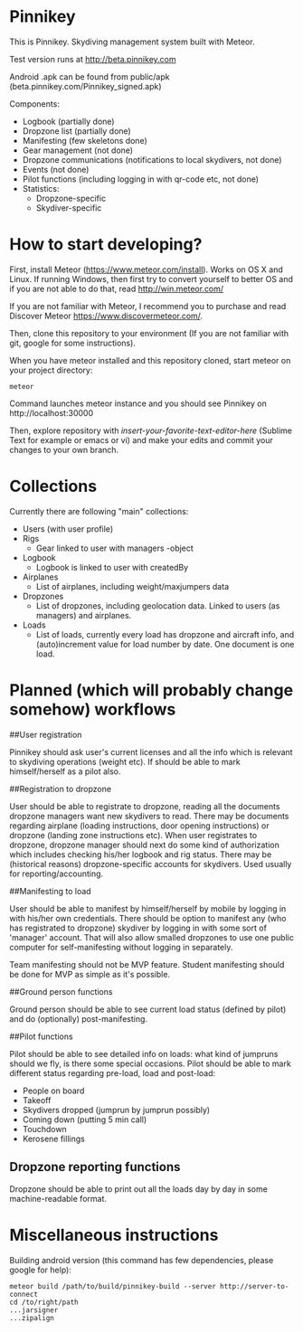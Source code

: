 Pinnikey
============

This is Pinnikey. Skydiving management system built with Meteor.

Test version runs at http://beta.pinnikey.com

Android .apk can be found from public/apk (beta.pinnikey.com/Pinnikey_signed.apk)

Components:

* Logbook (partially done)
* Dropzone list (partially done)
* Manifesting (few skeletons done)
* Gear management (not done)
* Dropzone communications (notifications to local skydivers, not done)
* Events (not done)
* Pilot functions (including logging in with qr-code etc, not done)
* Statistics:
  * Dropzone-specific
  * Skydiver-specific

How to start developing?
==============

First, install Meteor (https://www.meteor.com/install). Works on OS X and Linux. If running Windows, then first try to convert yourself to better OS and if you are not able to do that, read <http://win.meteor.com/>

If you are not familiar with Meteor, I recommend you to purchase and read Discover Meteor <https://www.discovermeteor.com/>.

Then, clone this repository to your environment (If you are not familiar with git, google for some instructions).

When you have meteor installed and this repository cloned, start meteor on your project directory:
```
meteor
```
Command launches meteor instance and you should see Pinnikey on http://localhost:30000

Then, explore repository with *insert-your-favorite-text-editor-here* (Sublime Text for example or emacs or vi) and make your edits and commit your changes to your own branch.

Collections
==============

Currently there are following "main" collections:

* Users (with user profile)
* Rigs
  * Gear linked to user with managers -object
* Logbook
  * Logbook is linked to user with createdBy
* Airplanes
  * List of airplanes, including weight/maxjumpers data
* Dropzones
  * List of dropzones, including geolocation data. Linked to users (as managers) and airplanes.
* Loads
  * List of loads, currently every load has dropzone and aircraft info, and (auto)increment value for load number by date. One document is one load.

Planned (which will probably change somehow) workflows
=========

##User registration

Pinnikey should ask user's current licenses and all the info which is relevant to skydiving operations (weight etc).
If should be able to mark himself/herself as a pilot also.

##Registration to dropzone

User should be able to registrate to dropzone, reading all the documents dropzone managers want new skydivers to read. There may be documents regarding airplane (loading instructions, door opening instructions) or dropzone (landing zone instructions etc).
When user registrates to dropzone, dropzone manager should next do some kind of authorization which includes checking his/her logbook and rig status.
There may be (historical reasons) dropzone-specific accounts for skydivers. Used usually for reporting/accounting.

##Manifesting to load

User should be able to manifest by himself/herself by mobile by logging in with his/her own credentials. There should be option to manifest any (who has registrated to dropzone) skydiver by logging in with some sort of 'manager' account. That will also allow smalled dropzones to use one public computer for self-manifesting without logging in separately.

Team manifesting should not be MVP feature. Student manifesting should be done for MVP as simple as it's possible.

##Ground person functions

Ground person should be able to see current load status (defined by pilot) and do (optionally) post-manifesting.

##Pilot functions

Pilot should be able to see detailed info on loads: what kind of jumpruns should we fly, is there some special occasions.
Pilot should be able to mark different status regarding pre-load, load and post-load:

* People on board
* Takeoff
* Skydivers dropped (jumprun by jumprun possibly)
* Coming down (putting 5 min call)
* Touchdown
* Kerosene fillings

## Dropzone reporting functions

Dropzone should be able to print out all the loads day by day in some machine-readable format.

Miscellaneous instructions
=======================

Building android version (this command has few dependencies, please google for help):
```
meteor build /path/to/build/pinnikey-build --server http://server-to-connect
cd /to/right/path
...jarsigner
...zipalign
```
